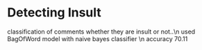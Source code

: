 # Detecting Insult
classification of comments whether they are insult or not..\n
used BagOfWord model with naive bayes classifier \n
accuracy 70.11
